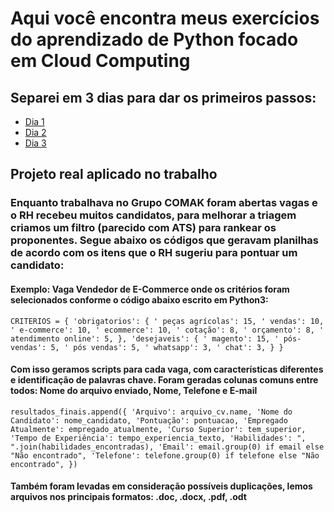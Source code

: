 # Aqui você encontra meus exercícios do aprendizado de Python focado em Cloud Computing

## Separei em 3 dias para dar os primeiros passos:

* [Dia 1](https://github.com/julioccamargo/aprendendo-python/blob/main/dia_01_gerador_de_nomes.py)
* [Dia 2](https://github.com/julioccamargo/aprendendo-python/blob/main/dia_02_analisador_de_recursos.py)
* [Dia 3](https://github.com/julioccamargo/aprendendo-python/blob/main/dia_03_inventario_aws.py)


## Projeto real aplicado no trabalho
### Enquanto trabalhava no Grupo COMAK foram abertas vagas e o RH recebeu muitos candidatos, para melhorar a triagem criamos um filtro (parecido com ATS) para rankear os proponentes. Segue abaixo os códigos que geravam planilhas de acordo com os itens que o RH sugeriu para pontuar um candidato:

#### Exemplo: Vaga Vendedor de E-Commerce onde os critérios foram selecionados conforme o código abaixo escrito em Python3:

`` CRITERIOS = {
    'obrigatorios': {
        ' peças agrícolas': 15, ' vendas': 10, ' e-commerce': 10,
        ' ecommerce': 10, ' cotação': 8, ' orçamento': 8, ' atendimento online': 5,
    },
    'desejaveis': {
        ' magento': 15, ' pós-vendas': 5, ' pós vendas': 5, ' whatsapp': 3, ' chat': 3,
    }
} ``

#### Com isso geramos scripts para cada vaga, com características diferentes e identificação de palavras chave. Foram geradas colunas comuns entre todos: Nome do arquivo enviado, Nome, Telefone e E-mail

``resultados_finais.append({
        'Arquivo': arquivo_cv.name, 'Nome do Candidato': nome_candidato, 'Pontuação': pontuacao,
        'Empregado Atualmente': empregado_atualmente, 'Curso Superior': tem_superior,
        'Tempo de Experiência': tempo_experiencia_texto, 'Habilidades': ", ".join(habilidades_encontradas),
        'Email': email.group(0) if email else "Não encontrado",
        'Telefone': telefone.group(0) if telefone else "Não encontrado",
    })``

    
#### Também foram levadas em consideração possíveis duplicações, lemos arquivos nos principais formatos: .doc, .docx, .pdf, .odt
